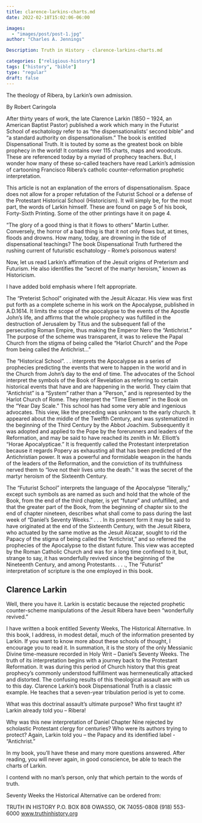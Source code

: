 ```yaml
---
title: clarence-larkins-charts.md
date: 2022-02-18T15:02:06-06:00

images:
  - "images/post/post-1.jpg"
author: "Charles A. Jennings"

Description: Truth in History - clarence-larkins-charts.md

categories: ["religious-history"]
tags: ["history", "bible"]
type: "regular"
draft: false
---
```


The theology of Ribera, by Larkin’s own admission.

By Robert Caringola

After thirty years of work, the late Clarence Larkin (1850 – 1924, an American Baptist Pastor) published a work which many in the Futurist School of eschatology refer to as “the dispensationalists’ second bible” and “a standard authority on dispensationalism.” The book is entitled Dispensational  Truth. It is touted by some as the greatest book on bible prophecy in the world! It contains over 115 charts, maps and woodcuts. These are referenced today by a myriad of prophecy teachers. But, I wonder how many of these so-called teachers have read Larkin’s admission of cartooning Francisco Ribera’s catholic counter-reformation prophetic interpretation.

This article is not an explanation of the errors of dispensationalism. Space does not allow for a proper refutation of the Futurist School or a defense of the Protestant Historical School (Historicism). It will simply be, for the most part, the words of Larkin himself. These are found on page 5 of his book, Forty-Sixth Printing. Some of the other printings have it on page 4.

“The glory of a good thing is that it flows to others” Martin Luther. Conversely, the horror of a bad thing is that it not only flows but, at times, floods and drowns. How many, today, are drowning in the tide of dispensational teachings? The book Dispensational Truth furthered the rushing current of futuristic eschatology - Rome’s poisonous waters!

Now, let us read Larkin’s affirmation of the Jesuit origins of Preterism and Futurism. He also identifies the “secret of the martyr heroism,” known as Historicism.

I have added bold emphasis where I felt appropriate.

The “Preterist School” originated with the Jesuit Alcazar. His view was first put forth as a complete scheme in his work on the Apocalypse, published in A.D.1614. It limits the scope of the apocalypse to the events of the Apostle John’s life, and affirms that the whole prophecy was fulfilled in the destruction of Jerusalem by Titus and the subsequent fall of the persecuting Roman Empire, thus making the Emperor Nero the “Antichrist.” The purpose of the scheme was transparent, it was to relieve the Papal Church from the stigma of being called the “Harlot Church” and the Pope from being called the Antichrist…”

The “Historical School”. . . interprets the Apocalypse as a series of prophecies predicting the events that were to happen in the world and in the Church from John’s day to the end of time. The advocates of the School interpret the symbols of the Book of Revelation as referring to certain historical events that have and are happening in the world. They claim that “Antichrist” is a “System” rather than a “Person,” and is represented by the Harlot Church of Rome. They interpret the “Time Element” in the Book on the “Year Day Scale.” This school has had some very able and ingenious advocates. This view, like the preceding was unknown to the early church. It appeared about the middle of the Twelfth Century, and was systematized in the beginning of the Third Century by the Abbot Joachim. Subsequently it was adopted and applied to the Pope by the forerunners and leaders of the Reformation, and may be said to have reached its zenith in Mr. Elliott’s “Horae Apocalypticae.” It is frequently called the Protestant interpretation because it regards Popery as exhausting all that has been predicted of the Antichristian power. It was a powerful and formidable weapon in the hands of the leaders of the Reformation, and the conviction of its truthfulness nerved them to “love not their lives unto the death.” It was the secret of the martyr heroism of the Sixteenth Century.

The “Futurist School” interprets the language of the Apocalypse “literally,” except such symbols as are named as such and hold that the whole of the Book, from the end of the third chapter, is yet “future” and unfulfilled, and that the greater part of the Book, from the beginning of chapter six to the end of chapter nineteen, describes what shall come to pass during the last week of “Daniel’s Seventy Weeks.” . . . In its present form it may be said to have originated at the end of the Sixteenth Century, with the Jesuit Ribera, who actuated by the same motive as the Jesuit Alcazar, sought to rid the Papacy of the stigma of being called the “Antichrist,” and so referred the prophecies of the Apocalypse to the distant future. This view was accepted by the Roman Catholic Church and was for a long time confined to it, but, strange to say, it has wonderfully revived since the beginning of the Nineteenth Century, and among Protestants. . . ., The “Futurist” interpretation of scripture is the one employed in this book.

## Clarence Larkin

Well, there you have it. Larkin is ecstatic because the rejected prophetic counter-scheme manipulations of the Jesuit Ribera have been “wonderfully revived.”

I have written a book entitled Seventy Weeks, The Historical Alternative. In this book, I address, in modest detail, much of the information presented by Larkin. If you want to know more about these schools of thought, I encourage you to read it. In summation, it is the story of the only Messianic Divine time-measure recorded in Holy Writ – Daniel’s Seventy Weeks. The truth of its interpretation begins with a journey back to the Protestant Reformation. It was during this period of Church history that this great prophecy’s commonly understood fulfillment was hermeneutically attacked and distorted. The confusing results of this theological assault are with us to this day. Clarence Larkin’s book Dispensational Truth is a classic example. He teaches that a seven-year tribulation period is yet to come.

What was this doctrinal assault’s ultimate purpose? Who first taught it? Larkin already told you – Ribera!

Why was this new interpretation of Daniel Chapter Nine rejected by scholastic Protestant clergy for centuries? Who were its authors trying to protect? Again, Larkin told you – the Papacy and its identified label - “Antichrist.”

In my book, you’ll have these and many more questions answered. After reading, you will never again, in good conscience, be able to teach the charts of Larkin.

I contend with no man’s person, only that which pertain to the words of truth.

Seventy Weeks the Historical Alternative can be ordered from:

TRUTH IN HISTORY
P.O. BOX 808
OWASSO, OK 74055-0808
(918) 553-6000
www.truthinhistory.org
